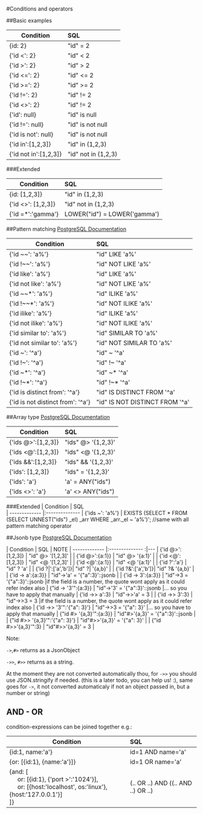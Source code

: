 #Conditions and operators

##Basic examples

| Condition         | SQL                      
| -------------     |:-------------- 
| {id: 2}           | "id" = 2  
| {'id <': 2}       | "id" < 2      
| {'id >': 2}       | "id" > 2
| {'id <=': 2}      | "id" <= 2      
| {'id >=': 2}      | "id" >= 2
| {'id !=': 2}      | "id" != 2
| {'id <>': 2}      | "id" != 2
| {'id': null}      | "id" is null
| {'id !=': null}   | "id" is not null
| {'id is not': null}| "id" is not null
| {'id in':[1,2,3]} | "id" in (1,2,3)
| {'id not in':[1,2,3]}| "id" not in (1,2,3)

###Extended

| Condition          | SQL                      
| -------------      |:-------------- 
| {id: [1,2,3]}      | "id" in (1,2,3)
| {'id <>': [1,2,3]} | "id" not in (1,2,3) 
| {'id =*':'gamma'}  | LOWER("id") = LOWER('gamma')

##Pattern matching
[PostgreSQL Documentation](https://www.postgresql.org/docs/9.6/static/functions-matching.html)

| Condition             | SQL                      
| -------------         |:-------------- 
| {'id ~~': 'a%'}       | "id" LIKE 'a%'
| {'id !~~': 'a%'}      | "id" NOT LIKE 'a%'
| {'id like': 'a%'}     | "id" LIKE 'a%'
| {'id not like': 'a%'} | "id" NOT LIKE 'a%'
| {'id ~~*': 'a%'}      | "id" ILIKE 'a%'
| {'id !~~*': 'a%'}     | "id" NOT ILIKE 'a%'
| {'id ilike': 'a%'}    | "id" ILIKE 'a%'
| {'id not ilike': 'a%'} | "id" NOT ILIKE 'a%'
| {'id similar to': 'a%'} | "id" SIMILAR TO 'a%'
| {'id not similar to': 'a%'} | "id" NOT SIMILAR TO 'a%'
| {'id ~': '^a'}        | "id" ~ '^a'
| {'id !~': '^a'}       | "id" !~ '^a'
| {'id ~*': '^a'}       | "id" ~* '^a'
| {'id !~*': '^a'}      | "id" !~* '^a'
| {'id is distinct from': '^a'}| "id" IS DISTINCT FROM '^a'
| {'id is not distinct from': '^a'}| "id" IS NOT DISTINCT FROM '^a'

##Array type 
[PostgreSQL Documentation](https://www.postgresql.org/docs/current/static/functions-array.html)

| Condition          | SQL                      
| -------------      |:-------------- 
| {'ids @>':[1,2,3]} | "ids" @> '{1,2,3}'       
| {'ids <@':[1,2,3]} | "ids" <@ '{1,2,3}'
| {'ids &&':[1,2,3]} | "ids" && '{1,2,3}'
| {'ids': [1,2,3]}   | "ids" = '{1,2,3}'
| {'ids': 'a'}       | 'a' = ANY("ids")
| {'ids <>': 'a'}    | 'a' <> ANY("ids")

###Extended
| Condition          | SQL                      
| -------------      |:-------------- 
| {'ids ~': 'a%'}    | EXISTS (SELECT * FROM (SELECT UNNEST("ids") _el) _arr WHERE _arr._el ~ 'a%')'; //same with all pattern matching operator


##Jsonb type
[PostgreSQL Documentation](https://www.postgresql.org/docs/current/static/functions-json.html)

| Condition         | SQL                                 | NOTE
| -------------     |:--------------                     :|---
| {'id @>':[1,2,3]} | "id" @> '[1,2,3]'                   |
| {'id @>':{a:1}}   | "id" @> '{a:1}'                     |
| {'id <@':[1,2,3]} | "id" <@ '[1,2,3]'                   |
| {'id <@':{a:1}}   | "id" <@ '{a:1}'                     |
| {'id ?':'a'}      | "id" ? 'a'                          |
| {'id ?&#124;':['a','b']}| "id" ?&#124; '{a,b}'          |
| {'id ?&':['a','b']}| "id" ?& '{a,b}'                    |
| {'id -> a':{a:3}}     | "id"->'a' = '{"a":3}'::jsonb    |
| {'id -> 3':{a:3}}     | "id"->3 = '{"a":3}'::jsonb      |if the field is a number, the quote wont apply as it could refer index also 
| {"id -> '3'":{a:3}}   | "id"->'3' = '{"a":3}'::jsonb    |... so you have to apply that manually
| {'id ->> a':3}        | "id"->>'a' = 3                  |
| {'id ->> 3':3}        | "id"->>3 = 3                    |if the field is a number, the quote wont apply as it could refer index also
| {'id ->> '3'":'{"a": 3}'}  | "id"->>3 = '{"a": 3}'      |... so you have to apply that manually
| {"id #> '{a,3}'":{a:3}} | "id"#>'{a,3}' = '{"a":3}'::jsonb    |
| {"id #>> '{a,3}'":'{"a": 3}'} | "id"#>>'{a,3}' = '{"a": 3}'    |
| {"id #>>'{a,3}'":3}   | "id"#>>'{a,3}' = 3              |

Note: 
 
 `->`,`#>` returns as a JsonObject
 
 `->>`, `#>>` returns as a string. 

At the moment they are not converted automatically thou, for `->>` you should use JSON.stringify if needed.
(this is a later todo, you can help us! :), same goes for `->`, it not converted automaticaly if not an object passed in, but a number or string) 

## AND - OR
condition-expressions can be joined together e.g.:

| Condition                | SQL                      
| -------------            |:-------------- 
| {id:1, name:'a'}         | id=1 AND name='a'
| {or: [{id:1}, {name:'a'}]} | id=1 OR  name='a'
| {and: [<br/>&nbsp;&nbsp;&nbsp;&nbsp; or: [{id:1}, {'port >':'1024'}], <br/>&nbsp;&nbsp;&nbsp;&nbsp; or: [{host:'localhost', os:'linux'}, {host:'127.0.0.1'}]<br>]} | (.. OR ..) AND ((.. AND ..) OR ..)









